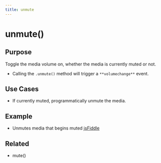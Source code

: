 ```yaml
---
title: unmute
---
```

# unmute() #

## Purpose ##

Toggle the media volume on, whether the media is currently muted or not.

 - Calling the `.unmute()` method will trigger a `**volumechange**` event.

## Use Cases ##

* If currently muted, programmatically unmute the media.

## Example ##

* Unmutes media that begins muted [jsFiddle](http://jsfiddle.net/popcornjs/kMXzC/)

## Related ##

* mute()
